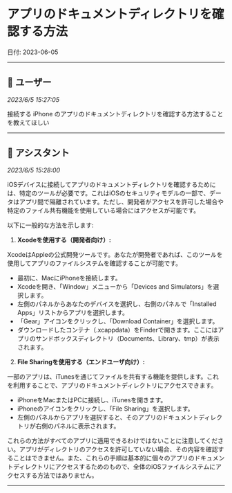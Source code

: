# アプリのドキュメントディレクトリを確認する方法

日付: 2023-06-05

---

## 👤 ユーザー
*2023/6/5 15:27:05*

接続する iPhone のアプリのドキュメントディレクトリを確認する方法することを教えてほしい

---

## 🤖 アシスタント
*2023/6/5 15:28:00*

iOSデバイスに接続してアプリのドキュメントディレクトリを確認するためには、特定のツールが必要です。これはiOSのセキュリティモデルの一部で、データはアプリ間で隔離されています。ただし、開発者がアクセスを許可した場合や特定のファイル共有機能を使用している場合にはアクセスが可能です。

以下に一般的な方法を示します:

1. **Xcodeを使用する（開発者向け）:**

XcodeはAppleの公式開発ツールです。あなたが開発者であれば、このツールを使用してアプリのファイルシステムを確認することが可能です。

- 最初に、MacにiPhoneを接続します。
- Xcodeを開き、「Window」メニューから「Devices and Simulators」を選択します。
- 左側のパネルからあなたのデバイスを選択し、右側のパネルで「Installed Apps」リストからアプリを選択します。
- 「Gear」アイコンをクリックし、「Download Container」を選択します。
- ダウンロードしたコンテナ（.xcappdata）をFinderで開きます。ここにはアプリのサンドボックスディレクトリ（Documents、Library、tmp）が表示されます。

2. **File Sharingを使用する（エンドユーザ向け）:**

一部のアプリは、iTunesを通じてファイルを共有する機能を提供します。これを利用することで、アプリのドキュメントディレクトリにアクセスできます。

- iPhoneをMacまたはPCに接続し、iTunesを開きます。
- iPhoneのアイコンをクリックし、「File Sharing」を選択します。
- 左側のパネルからアプリを選択すると、そのアプリのドキュメントディレクトリが右側のパネルに表示されます。

これらの方法がすべてのアプリに適用できるわけではないことに注意してください。アプリがディレクトリのアクセスを許可していない場合、その内容を確認することはできません。また、これらの手順は基本的に個々のアプリのドキュメントディレクトリにアクセスするためのもので、全体のiOSファイルシステムにアクセスする方法ではありません。

---
